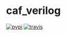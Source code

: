 # caf_verilog
[![pypi](https://img.shields.io/pypi/v/caf-verilog.svg)](https://pypi.python.org/pypi/caf-verilog)
[![travis](https://travis-ci.com/chiranthsiddappa/caf_verilog.svg?branch=master)](https://travis-ci.com/chiranthsiddappa/caf_verilog)
